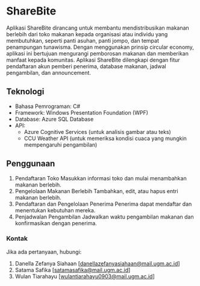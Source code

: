 # ShareBite
Aplikasi ShareBite dirancang untuk membantu mendistribusikan makanan berlebih dari toko makanan kepada organisasi atau individu yang membutuhkan, seperti panti asuhan, panti jompo, dan tempat penampungan tunawisma. Dengan menggunakan prinsip circular economy, aplikasi ini bertujuan mengurangi pemborosan makanan dan memberikan manfaat kepada komunitas. 
Aplikasi ShareBite dilengkapi dengan fitur pendaftaran akun pemberi penerima, database makanan, jadwal pengambilan, dan announcement.

##  Teknologi
- Bahasa Pemrograman: C#
- Framework: Windows Presentation Foundation (WPF)
- Database: Azure SQL Database
- API:
    - Azure Cognitive Services (untuk analisis gambar atau teks)
    - CCU Weather API (untuk memeriksa kondisi cuaca yang mungkin mempengaruhi pengambilan)

## Penggunaan
1. Pendaftaran Toko
    Masukkan informasi toko dan mulai menambahkan makanan berlebih.
2. Pengelolaan Makanan Berlebih
    Tambahkan, edit, atau hapus entri makanan berlebih.
3. Pendaftaran dan Pengelolaan Penerima
    Penerima dapat mendaftar dan menentukan kebutuhan mereka.
4. Penjadwalan Pengambilan
    Jadwalkan waktu pengambilan makanan dan konfirmasikan dengan penerima.

### Kontak
Jika ada pertanyaan, hubungi:
1. Danella Zefanya Siahaan [danellazefanyasiahaan@mail.ugm.ac.id]
2. Satama Safika [satamasafika@mail.ugm.ac.id]
3. Wulan Tiarahayu [wulantiarahayu0903@mail.ugm.ac.id]


